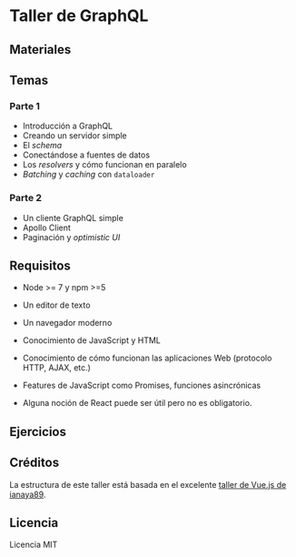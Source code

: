 # Taller de GraphQL


## Materiales

## Temas
### Parte 1
- Introducción a GraphQL
- Creando un servidor simple
- El _schema_
- Conectándose a fuentes de datos
- Los _resolvers_ y cómo funcionan en paralelo
- _Batching_ y _caching_ con `dataloader`

### Parte 2
- Un cliente GraphQL simple
- Apollo Client
- Paginación y _optimistic UI_

## Requisitos
- Node >= 7 y npm >=5
- Un editor de texto
- Un navegador moderno

- Conocimiento de JavaScript y HTML
- Conocimiento de cómo funcionan las aplicaciones Web (protocolo HTTP, AJAX, etc.)
- Features de JavaScript como Promises, funciones asincrónicas
- Alguna noción de React puede ser útil pero no es obligatorio.

## Ejercicios


## Créditos
La estructura de este taller está basada en el excelente [taller de Vue.js de ianaya89](https://github.com/ianaya89/workshop-vuejs).

## Licencia

Licencia MIT
